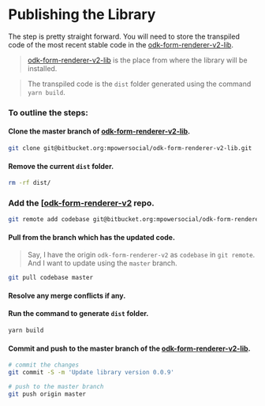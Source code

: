 # Publishing the Library

The step is pretty straight forward. You will need to store the transpiled code of the most recent stable code in the [odk-form-renderer-v2-lib](https://bitbucket.org/mpowersocial/odk-form-renderer-v2-lib/src/master/).

> [odk-form-renderer-v2-lib](https://bitbucket.org/mpowersocial/odk-form-renderer-v2-lib/src/master/) is the place from where the library will be installed.

> The transpiled code is the `dist` folder generated using the command `yarn build`.

### To outline the steps:

#### Clone the master branch of [odk-form-renderer-v2-lib](https://bitbucket.org/mpowersocial/odk-form-renderer-v2-lib/src/master/).

```sh
git clone git@bitbucket.org:mpowersocial/odk-form-renderer-v2-lib.git
```


#### Remove the current `dist` folder.

```sh
rm -rf dist/
```

### Add the [[odk-form-renderer-v2](https://bitbucket.org/mpowersocial/odk-form-renderer-v2/src/master/) repo.

```sh
git remote add codebase git@bitbucket.org:mpowersocial/odk-form-renderer-v2.git
```

#### Pull from the branch which has the updated code.

> Say, I have the origin `odk-form-renderer-v2` as `codebase` in `git remote`. And I want to update using the `master` branch.

```sh
git pull codebase master
```

#### Resolve any merge conflicts if any.

#### Run the command to generate `dist` folder.

```sh
yarn build
```

#### Commit and push to the master branch of the [odk-form-renderer-v2-lib](https://bitbucket.org/mpowersocial/odk-form-renderer-v2-lib/src/master/).

```sh
# commit the changes
git commit -S -m 'Update library version 0.0.9'

# push to the master branch
git push origin master
```


